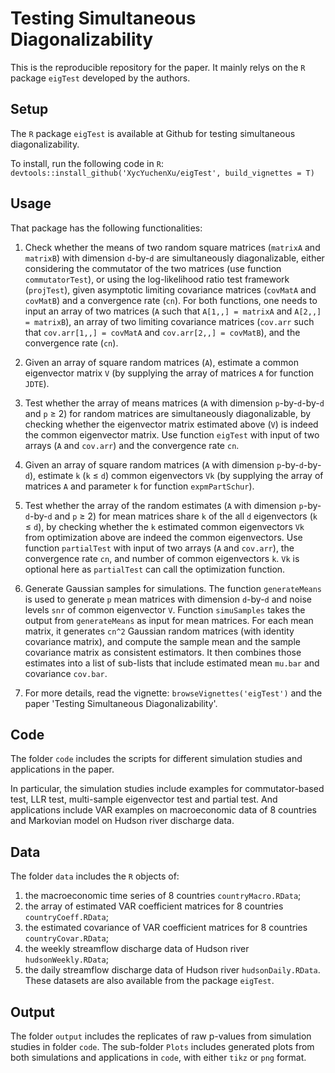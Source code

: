 # Testing Simultaneous Diagonalizability

This is the reproducible repository for the paper. It mainly relys on the `R` package `eigTest` developed by the authors.

## Setup
The `R` package `eigTest` is available at Github for testing simultaneous diagonalizability.

To install, run the following code in `R`:
`devtools::install_github('XycYuchenXu/eigTest', build_vignettes = T)`

## Usage
That package has the following functionalities:

1. Check whether the means of two random square matrices (`matrixA` and `matrixB`) with dimension `d`-by-`d` are simultaneously diagonalizable, either considering the commutator of the two matrices (use function `commutatorTest`), or using the log-likelihood ratio test framework (`projTest`), given asymptotic limiting covariance matrices (`covMatA` and `covMatB`) and a convergence rate (`cn`). For both functions, one needs to input an array of two matrices (`A` such that `A[1,,] = matrixA` and `A[2,,] = matrixB`), an array of two limiting covariance matrices (`cov.arr` such that `cov.arr[1,,] = covMatA` and `cov.arr[2,,] = covMatB`), and the convergence rate (`cn`).

2. Given an array of square random matrices (`A`), estimate a common eigenvector matrix `V` (by supplying the array of matrices `A` for function `JDTE`).

3. Test whether the array of means matrices (`A` with dimension `p`-by-`d`-by-`d` and `p` ≥ 2) for random matrices are simultaneously diagonalizable, by checking whether the eigenvector matrix estimated above (`V`) is indeed the common eigenvector matrix. Use function `eigTest` with input of two arrays (`A` and `cov.arr`) and the convergence rate `cn`.

4. Given an array of square random matrices (`A` with dimension `p`-by-`d`-by-`d`), estimate `k` (`k` ≤ `d`) common eigenvectors `Vk` (by supplying the array of matrices `A` and parameter `k` for function `expmPartSchur`).

5. Test whether the array of the random estimates (`A` with dimension `p`-by-`d`-by-`d` and `p` ≥ 2) for mean matrices share `k` of the all `d` eigenvectors (`k` ≤ `d`), by checking whether the `k` estimated common eigenvectors `Vk` from optimization above are indeed the common eigenvectors. Use function `partialTest` with input of two arrays (`A` and `cov.arr`), the convergence rate `cn`, and number of common eigenvectors `k`. `Vk` is optional here as `partialTest` can call the optimization function.

6. Generate Gaussian samples for simulations. The function `generateMeans` is used to generate `p` mean matrices with dimension `d`-by-`d` and noise levels `snr` of common eigenvector `V`. Function `simuSamples` takes the output from `generateMeans` as input for mean matrices. For each mean matrix, it generates `cn^2` Gaussian random matrices (with identity covariance matrix), and compute the sample mean and the sample covariance matrix as consistent estimators. It then combines those estimates into a list of sub-lists that include estimated mean `mu.bar` and covariance `cov.bar`.

7. For more details, read the vignette: `browseVignettes('eigTest')` and the paper 'Testing Simultaneous Diagonalizability'.

## Code
The folder `code` includes the scripts for different simulation studies and applications in the paper.

In particular, the simulation studies include examples for commutator-based test, LLR test, multi-sample eigenvector test and partial test. And applications include VAR examples on macroeconomic data of 8 countries and Markovian model on Hudson river discharge data.

## Data
The folder `data` includes the `R` objects of:
1. the macroeconomic time series of 8 countries `countryMacro.RData`;
2. the array of estimated VAR coefficient matrices for 8 countries `countryCoeff.RData`;
3. the estimated covariance of VAR coefficient matrices for 8 countries `countryCovar.RData`;
4. the weekly streamflow discharge data of Hudson river `hudsonWeekly.RData`;
5. the daily streamflow discharge data of Hudson river `hudsonDaily.RData`.
These datasets are also available from the package `eigTest`.

## Output
The folder `output` includes the replicates of raw p-values from simulation studies in folder `code`. The sub-folder `Plots` includes generated plots from both simulations and applications in `code`, with either `tikz` or `png` format.

